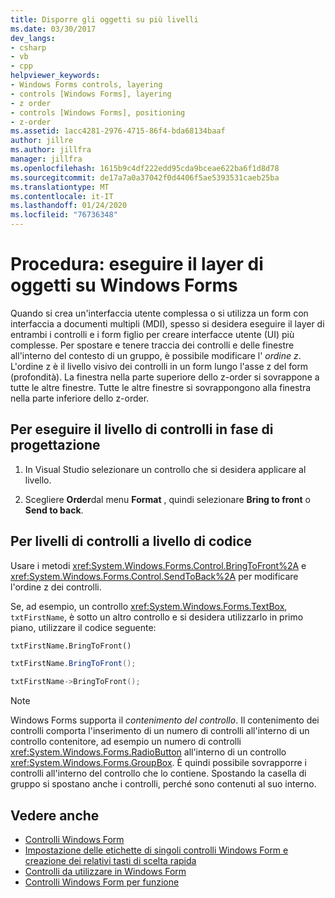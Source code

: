 ```yaml
---
title: Disporre gli oggetti su più livelli
ms.date: 03/30/2017
dev_langs:
- csharp
- vb
- cpp
helpviewer_keywords:
- Windows Forms controls, layering
- controls [Windows Forms], layering
- z order
- controls [Windows Forms], positioning
- z-order
ms.assetid: 1acc4281-2976-4715-86f4-bda68134baaf
author: jillre
ms.author: jillfra
manager: jillfra
ms.openlocfilehash: 1615b9c4df222edd95cda9bceae622ba6f1d8d78
ms.sourcegitcommit: de17a7a0a37042f0d4406f5ae5393531caeb25ba
ms.translationtype: MT
ms.contentlocale: it-IT
ms.lasthandoff: 01/24/2020
ms.locfileid: "76736348"
---
```

# <a name="how-to-layer-objects-on-windows-forms"></a>Procedura: eseguire il layer di oggetti su Windows Forms

Quando si crea un'interfaccia utente complessa o si utilizza un form con interfaccia a documenti multipli (MDI), spesso si desidera eseguire il layer di entrambi i controlli e i form figlio per creare interfacce utente (UI) più complesse. Per spostare e tenere traccia dei controlli e delle finestre all'interno del contesto di un gruppo, è possibile modificare l' *ordine z*. L'ordine z è il livello visivo dei controlli in un form lungo l'asse z del form (profondità). La finestra nella parte superiore dello z-order si sovrappone a tutte le altre finestre. Tutte le altre finestre si sovrappongono alla finestra nella parte inferiore dello z-order.

## <a name="to-layer-controls-at-design-time"></a>Per eseguire il livello di controlli in fase di progettazione

1. In Visual Studio selezionare un controllo che si desidera applicare al livello.

2. Scegliere **Order**dal menu **Format** , quindi selezionare **Bring to front** o **Send to back**.

## <a name="to-layer-controls-programmatically"></a>Per livelli di controlli a livello di codice

Usare i metodi <xref:System.Windows.Forms.Control.BringToFront%2A> e <xref:System.Windows.Forms.Control.SendToBack%2A> per modificare l'ordine z dei controlli.

Se, ad esempio, un controllo <xref:System.Windows.Forms.TextBox>, `txtFirstName`, è sotto un altro controllo e si desidera utilizzarlo in primo piano, utilizzare il codice seguente:

```vb
txtFirstName.BringToFront()
```

```csharp
txtFirstName.BringToFront();
```

```cpp
txtFirstName->BringToFront();
```

> [!NOTE]
> Windows Forms supporta il *contenimento del controllo*. Il contenimento dei controlli comporta l'inserimento di un numero di controlli all'interno di un controllo contenitore, ad esempio un numero di controlli <xref:System.Windows.Forms.RadioButton> all'interno di un controllo <xref:System.Windows.Forms.GroupBox>. È quindi possibile sovrapporre i controlli all'interno del controllo che lo contiene. Spostando la casella di gruppo si spostano anche i controlli, perché sono contenuti al suo interno.

## <a name="see-also"></a>Vedere anche

- [Controlli Windows Form](index.md)
- [Impostazione delle etichette di singoli controlli Windows Form e creazione dei relativi tasti di scelta rapida](labeling-individual-windows-forms-controls-and-providing-shortcuts-to-them.md)
- [Controlli da utilizzare in Windows Form](controls-to-use-on-windows-forms.md)
- [Controlli Windows Form per funzione](windows-forms-controls-by-function.md)
